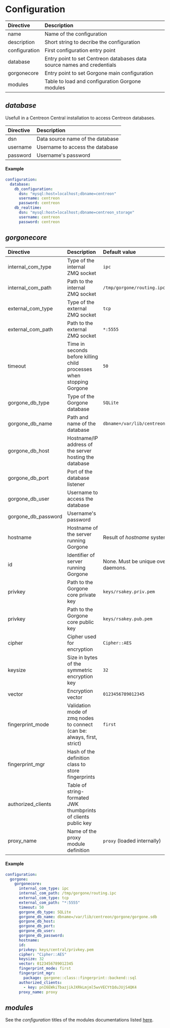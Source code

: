 # Configuration

| Directive | Description |
| :- | :- |
| name | Name of the configuration |
| description | Short string to decribe the configuration |
| configuration | First configuration entry point |
| database | Entry point to set Centreon databases data source names and credentials  |
| gorgonecore | Entry point to set Gorgone main configuration |
| modules | Table to load and configuration Gorgone modules |

## *database*

Usefull in a Centreon Central installation to access Centreon databases.

| Directive | Description |
| :- | :- |
| dsn | Data source name of the database |
| username | Username to access the database |
| password | Username's password |

#### Example

```yaml
configuration:
  database:
    db_configuration:
      dsn: "mysql:host=localhost;dbname=centreon"
      username: centreon
      password: centreon
    db_realtime:
      dsn: "mysql:host=localhost;dbname=centreon_storage"
      username: centreon
      password: centreon
```

## *gorgonecore*

| Directive | Description | Default value
| :- | :- | :- |
| internal_com_type | Type of the internal ZMQ socket | `ipc` |
| internal_com_path | Path to the internal ZMQ socket | `/tmp/gorgone/routing.ipc` |
| external_com_type | Type of the external ZMQ socket | `tcp` |
| external_com_path | Path to the external ZMQ socket | `*:5555` |
| timeout | Time in seconds before killing child processes when stopping Gorgone | `50` |
| gorgone_db_type | Type of the Gorgone database | `SQLite` |
| gorgone_db_name | Path and name of the database | `dbname=/var/lib/centreon/gorgone/gorgone.sdb` |
| gorgone_db_host | Hostname/IP address of the server hosting the database |  |
| gorgone_db_port | Port of the database listener |  |
| gorgone_db_user | Username to access the database |  |
| gorgone_db_password | Username's password |  |
| hostname | Hostname of the server running Gorgone | Result of *hostname* system function. |
| id | Identifier of server running Gorgone | None. Must be unique over all Gorgone daemons. |
| privkey | Path to the Gorgone core private key | `keys/rsakey.priv.pem` |
| privkey | Path to the Gorgone core public key | `keys/rsakey.pub.pem` |
| cipher | Cipher used for encryption | `Cipher::AES` |
| keysize | Size in bytes of the symmetric encryption key | `32` |
| vector | Encryption vector | `0123456789012345` |
| fingerprint_mode | Validation mode of zmq nodes to connect (can be: always, first, strict) | `first` |
| fingerprint_mgr | Hash of the definition class to store fingerprints | |
| authorized_clients | Table of string-formated JWK thumbprints of clients public key |  |
| proxy_name | Name of the proxy module definition | `proxy` (loaded internally) |

#### Example

```yaml
configuration:
  gorgone:
    gorgonecore:
      internal_com_type: ipc
      internal_com_path: /tmp/gorgone/routing.ipc
      external_com_type: tcp
      external_com_path: "*:5555"
      timeout: 50
      gorgone_db_type: SQLite
      gorgone_db_name: dbname=/var/lib/centreon/gorgone/gorgone.sdb
      gorgone_db_host:
      gorgone_db_port:
      gorgone_db_user:
      gorgone_db_password:
      hostname:
      id:
      privkey: keys/central/privkey.pem
      cipher: "Cipher::AES"
      keysize: 32
      vector: 0123456789012345
      fingerprint_mode: first
      fingerprint_mgr:
        package: gorgone::class::fingerprint::backend::sql
      authorized_clients:
        - key: pnI6EWkiTbazjikJXRkLmjml5wvVECYtQduJUjS4QK4
      proxy_name: proxy
```

## *modules*

See the *configuration* titles of the modules documentations listed [here](../docs/modules.md).
